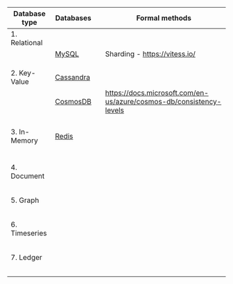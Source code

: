 
| Database type | Databases |  | Formal methods | 
| ------------------------- | ---------------- | ---------------- | ---------------- |
| 1. Relational | | | |
|  |  [MySQL](https://dbdb.io/db/mysql) | | Sharding - https://vitess.io/ |
|  | | | |
|  | | | |
|  | | | |
| 2. Key-Value | [Cassandra](https://dbdb.io/db/cassandra) |  | |
|  |  [CosmosDB](https://dbdb.io/db/cosmos-db) |  | https://docs.microsoft.com/en-us/azure/cosmos-db/consistency-levels |
|  | | | |
|  | | | |
|  | | | |
|  | | | |
| 3. In-Memory | [Redis](https://dbdb.io/db/redis)| | |
|  | | | |
|  | | | |
|  | | | |
|  | | | |
|  | | | |
|  | | | |
| 4. Document | | | |
|  | | | |
|  | | | |
|  | | | |
|  | | | |
|  | | | |
| 5. Graph | | | |
|  | | | |
|  | | | |
|  | | | |
|  | | | |
|  | | | |
| 6. Timeseries | | | |
|  | | | |
|  | | | |
|  | | | |
|  | | | |
|  | | | |
| 7. Ledger | | | |
|  | | | |
|  | | | |
|  | | | |
|  | | | |
|  | | | |






